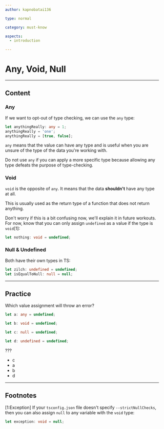 ```yaml
---
author: kapnobatai136

type: normal

category: must-know

aspects:
  - introduction

---
```


# Any, Void, Null

---
## Content

### Any

If we want to opt-out of type checking, we can use the `any` type:

```ts
let anythingReally: any = 1;
anythingReally = 'one';
anythingReally = [true, false];
```

`any` means that the value can have any type and is useful when you are unsure of the type of the data you're working with.

Do not use `any` if you can apply a more specific type because allowing any type defeats the purpose of type-checking.

### Void

`void` is the opposite of `any`. It means that the data **shouldn't** have any type at all. 

This is usually used as the return type of a function that does not return anything. 

Don't worry if this is a bit confusing now, we'll explain it in future workouts. For now, know that you can only assign `undefined` as a value if the type is `void`[1]:

```ts
let nothing: void = undefined;
```

### Null & Undefined

Both have their own types in TS:

```ts
let zilch: undefined = undefined;
let isEqualToNull: null = null;
```

---
## Practice

Which value assignment will throw an error?

```ts
let a: any = undefined;

let b: void = undefined;

let c: null = undefined;

let d: undefined = undefined;
```

???

* c
* a
* b
* d

---
## Footnotes

[1:Exception]
If your `tsconfig.json` file doesn't specify `--strictNullChecks`, then you can also assign `null` to any variable with the `void` type:

```ts
let exception: void = null;
```